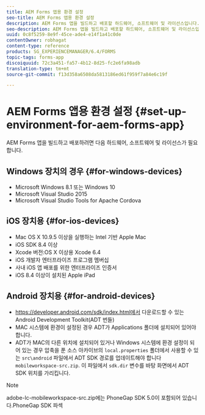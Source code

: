 ```yaml
---
title: AEM Forms 앱용 환경 설정
seo-title: AEM Forms 앱용 환경 설정
description: AEM Forms 앱을 빌드하고 배포할 하드웨어, 소프트웨어 및 라이선스입니다.
seo-description: AEM Forms 앱을 빌드하고 배포할 하드웨어, 소프트웨어 및 라이선스입니다.
uuid: 0c8f5259-8e9f-45ce-ade4-e14f1a41c0de
contentOwner: robhagat
content-type: reference
products: SG_EXPERIENCEMANAGER/6.4/FORMS
topic-tags: forms-app
discoiquuid: 72c3a451-fa57-4b12-8d25-fc2e6fa98adb
translation-type: tm+mt
source-git-commit: f13d358a6508da5813186ed61f959f7a84e6c19f

---
```



# AEM Forms 앱용 환경 설정 {#set-up-environment-for-aem-forms-app}

AEM Forms 앱을 빌드하고 배포하려면 다음 하드웨어, 소프트웨어 및 라이선스가 필요합니다.

## Windows 장치의 경우 {#for-windows-devices}

* Microsoft Windows 8.1 또는 Windows 10
* Microsoft Visual Studio 2015
* Microsoft Visual Studio Tools for Apache Cordova

## iOS 장치용 {#for-ios-devices}

* Mac OS X 10.9.5 이상을 실행하는 Intel 기반 Apple Mac
* iOS SDK 8.4 이상
* Xcode 버전:OS X 이상용 Xcode 6.4
* iOS 개발자 엔터프라이즈 프로그램 멤버십
* 사내 iOS 앱 배포를 위한 엔터프라이즈 인증서
* iOS 8.4 이상이 설치된 Apple iPad

## Android 장치용 {#for-android-devices}

* https://developer.android.com/sdk/index.html에서 다운로드할 수 있는 Android Development Toolkit(ADT 번들) [](https://developer.android.com/sdk/index.html)
* MAC 시스템에 환경이 설정된 경우 ADT가 Applications 폴더에 설치되어 있어야 합니다.
* ADT가 MAC의 다른 위치에 설치되어 있거나 Windows 시스템에 환경 설정이 되어 있는 경우 압축을 푼 소스 아카이브의 `local.properties` 폴더에서 사용할 수 있는 `src\android` 파일에서 ADT SDK 경로를 업데이트해야 합니다 `mobileworkspace-src.zip`. 이 파일에서 `sdk.dir` 변수를 바탕 화면에서 ADT SDK 위치를 가리킵니다.

>[!NOTE]
>
>adobe-lc-mobileworkspace-src.zip에는 PhoneGap SDK 5.0이 포함되어 있습니다.PhoneGap SDK 파섹
